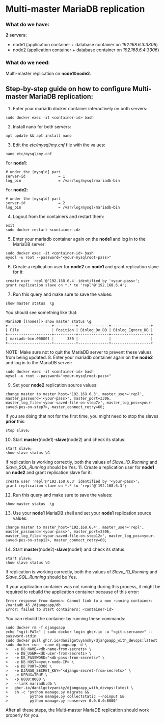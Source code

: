 # Multi-master MariaDB replication #

### What do we have: ###
**2 servers:**
* node1 (application container + database container on *192.168.6.3:3306*)
* node2 (application container + database container on *192.168.6.4:3306*)

### What do we need: ###
Multi-master replication on **node1**&**node2**.

## Step-by-step guide on how to configure Multi-master MariaDB replication: ##
1. Enter your mariadb docker container interactively on both servers:
```
sudo docker exec -it <container-id> bash
```
2. Install nano for both servers:
```
apt update && apt install nano
```
3. Edit the *etc/mysql/my.cnf* file with the values:
```
nano etc/mysql/my.cnf
```
For **node1**:
```
# under the [mysqld] part 
server-id               = 1
log_bin                 = /var/log/mysql/mariadb-bin
```
For **node2**:
```
# under the [mysqld] part 
server-id               = 2
log_bin                 = /var/log/mysql/mariadb-bin
```
4. Logout from the containers and restart them:
```
exit
sudo docker restart <container-id> 
```
5. Enter your mariadb container again on the **node1** and log in to the MariaDB server:
```
sudo docker exec -it <container-id> bash
mysql -u root --password="<your-mysqlroot-pass>"
```

6. Create a replication user for **node2** on **node1** and grant replication slave for it:
```
create user 'repl'@'192.168.6.4' identified by '<your-pass>';
grant replication slave on *.* to 'repl'@'192.168.6.4';
```
7. Run this query and make sure to save the values:
```
show master status  \g
```

You should see something like that:
```
MariaDB [(none)]> show master status \g
+--------------------+----------+--------------+------------------+
| File               | Position | Binlog_Do_DB | Binlog_Ignore_DB |
+--------------------+----------+--------------+------------------+
| mariadb-bin.000001 |      330 |              |                  |
+--------------------+----------+--------------+------------------+
```

NOTE: Make sure not to quit the MariaDB server to prevent these values from being updated.
8. Enter your mariadb container again on the **node2** and log in to the MariaDB server:
```
sudo docker exec -it <container-id> bash
mysql -u root --password="<your-mysqlroot-pass>"
```
9. Set your **node2** replication source values:
```
change master to master_host='192.168.6.3', master_user='repl', master_password='<your-pass>', master_port=3306, master_log_file='<your-saved-file-on-step7>', master_log_pos=<your-saved-pos-on-step7>, master_connect_retry=60;
```

If you are doing that not for the first time, you might need to stop the slaves **prior** this:
```
stop slave;
```
10. Start **master**(node1)-**slave**(node2) and check its status:
```
start slave;
show slave status \G
```

If replication is working correctly, both the values of *Slave_IO_Running* and *Slave_SQL_Running* should be Yes.
11. Create a replication user for **node1** on **node2** and grant replication slave for it:
```
create user 'repl'@'192.168.6.3' identified by '<your-pass>';
grant replication slave on *.* to 'repl'@'192.168.6.3';
```
12. Run this query and make sure to save the values:
```
show master status  \g
```
13. Use your **node1** MariaDB shell and set your **node1** replication source values:
```
change master to master_host='192.168.6.4', master_user='repl', master_password='<your-pass>', master_port=3306, master_log_file='<your-saved-file-on-step12>', master_log_pos=<your-saved-pos-on-step12>, master_connect_retry=60;
```
14. Start **master**(node2)-**slave**(node1) and check its status:
```
start slave;
show slave status \G
```

If replication is working correctly, both the values of *Slave_IO_Running* and *Slave_SQL_Running* should be Yes.

If your application container was not running during this process, it might be required to rebuild the application container because of this error:
```
Error response from daemon: Cannot link to a non running container: /mariadb AS /djangoapp/db
Error: failed to start containers: <container-id>
```
You can rebuild the container by running these commands:
```
sudo docker rm -f djangoapp
echo "<git-PAT>" | sudo docker login ghcr.io -u "<git-username>" --password-stdin
sudo docker pull ghcr.io/danilgotvyansky/djangoapp_with_devops:latest
sudo docker run --name djangoapp -d \
>   -e DB_NAME=<db-name-from-secrets> \
>   -e DB_USER=<db-user-from-secrets> \
>   -e DB_PASSWORD="<db-pass-from-secrets>" \
>   -e DB_HOST=<your-node-IP> \ 
>   -e DB_PORT=3306 \
>   -e DJANGO_SECRET_KEY="<django-secret-from-secrets>" \
>   -e DEBUG=TRUE \
>   -p 8000:8000 \
>   --link mariadb:db \
>   ghcr.io/danilgotvyansky/djangoapp_with_devops:latest \
>   sh -c "python manage.py migrate &&
>          python manage.py collectstatic --noinput &&
>          python manage.py runserver 0.0.0.0:8000"
```

After all these steps, the Multi-master MariaDB replication should work properly for you. 